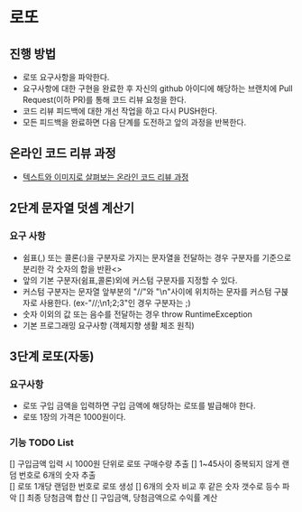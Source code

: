 # 로또
## 진행 방법
* 로또 요구사항을 파악한다.
* 요구사항에 대한 구현을 완료한 후 자신의 github 아이디에 해당하는 브랜치에 Pull Request(이하 PR)를 통해 코드 리뷰 요청을 한다.
* 코드 리뷰 피드백에 대한 개선 작업을 하고 다시 PUSH한다.
* 모든 피드백을 완료하면 다음 단계를 도전하고 앞의 과정을 반복한다.

## 온라인 코드 리뷰 과정
* [텍스트와 이미지로 살펴보는 온라인 코드 리뷰 과정](https://github.com/next-step/nextstep-docs/tree/master/codereview)

## 2단계 문자열 덧셈 계산기
### 요구 사항
* 쉼표(,) 또는 콜론(:)을 구분자로 가지는 문자열을 전달하는 경우 구분자를 기준으로 분리한 각 숫자의 합을 반환<>
* 앞의 기본 구분자(쉼표,콜론)외에 커스텀 구분자를 지정할 수 있다.
* 커스텀 구분자는 문자열 앞부분의 "//"와 "\n"사이에 위치하는 문자를 커스텀 구붅자로 사용한다. (ex-"//;\n1;2;3"인 경우 구분자는 ;)
* 숫자 이외의 값 또는 음수를 전달하는 경우 throw RuntimeException
* 기본 프로그래밍 요구사항 (객체지향 생활 체조 원칙)

## 3단계 로또(자동)
### 요구사항
* 로또 구입 금액을 입력하면 구입 금액에 해당하는 로또를 발급해야 한다.
* 로또 1장의 가격은 1000원이다.

### 기능 TODO List
[] 구입금액 입력 시 1000원 단위로 로또 구매수량 추출
[] 1~45사이 중복되지 않게 랜덤 번호로 6개의 숫자 추출  
[] 로또 1개당 랜덤한 번호로 로또 생성
[] 6개의 숫자 비교 후 같은 숫자 갯수로 등수 파악
[] 최종 당첨금액 합산
[] 구입금액, 당첨금액으로 수익률 계산